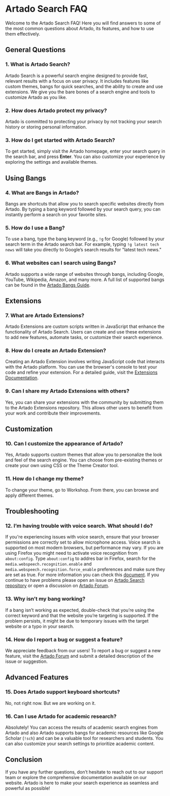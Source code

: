 # Artado Search FAQ

Welcome to the Artado Search FAQ! Here you will find answers to some of the most common questions about Artado, its features, and how to use them effectively.

## General Questions

### 1. What is Artado Search?
Artado Search is a powerful search engine designed to provide fast, relevant results with a focus on user privacy. It includes features like custom themes, bangs for quick searches, and the ability to create and use extensions.
We give you the bare bones of a search engine and tools to customize Artado as you like. 

### 2. How does Artado protect my privacy?
Artado is committed to protecting your privacy by not tracking your search history or storing personal information.

### 3. How do I get started with Artado Search?
To get started, simply visit the Artado homepage, enter your search query in the search bar, and press **Enter**. You can also customize your experience by exploring the settings and available themes.

## Using Bangs

### 4. What are Bangs in Artado?
Bangs are shortcuts that allow you to search specific websites directly from Artado. By typing a bang keyword followed by your search query, you can instantly perform a search on your favorite sites.

### 5. How do I use a Bang?
To use a bang, type the bang keyword (e.g., `!g` for Google) followed by your search term in the Artado search bar. For example, typing `!g latest tech news` will take you directly to Google’s search results for "latest tech news."

### 6. What websites can I search using Bangs?
Artado supports a wide range of websites through bangs, including Google, YouTube, Wikipedia, Amazon, and many more. A full list of supported bangs can be found in the [Artado Bangs Guide](/User%20Guide/Bangs.md).

## Extensions

### 7. What are Artado Extensions?
Artado Extensions are custom scripts written in JavaScript that enhance the functionality of Artado Search. Users can create and use these extensions to add new features, automate tasks, or customize their search experience.

### 8. How do I create an Artado Extension?
Creating an Artado Extension involves writing JavaScript code that interacts with the Artado platform. You can use the browser's console to test your code and refine your extension. For a detailed guide, visit the [Extensions Documentation](/Developer%20Guide/How%20to%20Develop%20an%20Artado%20Extension.md).

### 9. Can I share my Artado Extensions with others?
Yes, you can share your extensions with the community by submitting them to the Artado Extensions repository. This allows other users to benefit from your work and contribute their improvements.

## Customization

### 10. Can I customize the appearance of Artado?
Yes, Artado supports custom themes that allow you to personalize the look and feel of the search engine. You can choose from pre-existing themes or create your own using CSS or the Theme Creator tool.

### 11. How do I change my theme?
To change your theme, go to Workshop. From there, you can browse and apply different themes.

## Troubleshooting

### 12. I’m having trouble with voice search. What should I do?
If you're experiencing issues with voice search, ensure that your browser permissions are correctly set to allow microphone access. Voice search is supported on most modern browsers, but performance may vary. 
If you are using Firefox you might need to activate voice recognition from `about:config`. Type `about:config` to addres bar in Firefox, search for the `media.webspeech.recognition.enable` and 
`media.webspeech.recognition.force_enable` preferences and make sure they are set as true. For more information you can check this [document](https://wiki.mozilla.org/Web_Speech_API_-_Speech_Recognition).
If you continue to have problems please open an issue on [Artado Search repository](https://github.com/Artado-Project/artadosearch/issues) or open a discussion on [Artado Forum](https://forum.artado.xyz/).

### 13. Why isn’t my bang working?
If a bang isn’t working as expected, double-check that you’re using the correct keyword and that the website you’re targeting is supported. If the problem persists, it might be due to temporary issues with the target website or a typo in your search.

### 14. How do I report a bug or suggest a feature?
We appreciate feedback from our users! To report a bug or suggest a new feature, visit the [Artado Forum](https://forum.artado.xyz/) and submit a detailed description of the issue or suggestion.

## Advanced Features

### 15. Does Artado support keyboard shortcuts?
No, not right now. But we are working on it.

### 16. Can I use Artado for academic research?
Absolutely! You can access the results of academic search engines from Artado and also Artado supports bangs for academic resources like Google Scholar (`!sch`) and can be a valuable tool for researchers and students. 
You can also customize your search settings to prioritize academic content.

## Conclusion

If you have any further questions, don’t hesitate to reach out to our support team or explore the comprehensive documentation available on our website. Artado is here to make your search experience as seamless and powerful as possible!
